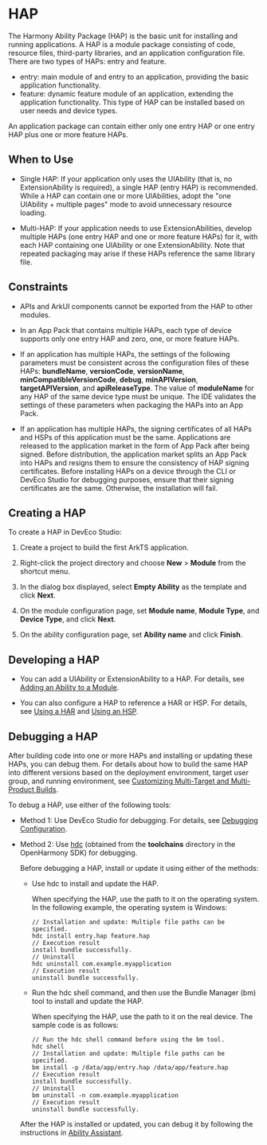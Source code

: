 # HAP

The Harmony Ability Package (HAP) is the basic unit for installing and running applications. A HAP is a module package consisting of code, resource files, third-party libraries, and an application configuration file. There are two types of HAPs: entry and feature.

- entry: main module of and entry to an application, providing the basic application functionality.
- feature: dynamic feature module of an application, extending the application functionality. This type of HAP can be installed based on user needs and device types.

An application package can contain either only one entry HAP or one entry HAP plus one or more feature HAPs.

## When to Use

- Single HAP: If your application only uses the UIAbility (that is, no ExtensionAbility is required), a single HAP (entry HAP) is recommended. While a HAP can contain one or more UIAbilities, adopt the "one UIAbility + multiple pages" mode to avoid unnecessary resource loading.

- Multi-HAP: If your application needs to use ExtensionAbilities, develop multiple HAPs (one entry HAP and one or more feature HAPs) for it, with each HAP containing one UIAbility or one ExtensionAbility. Note that repeated packaging may arise if these HAPs reference the same library file.


## Constraints

- APIs and ArkUI components cannot be exported from the HAP to other modules.

- In an App Pack that contains multiple HAPs, each type of device supports only one entry HAP and zero, one, or more feature HAPs.

- If an application has multiple HAPs, the settings of the following parameters must be consistent across the configuration files of these HAPs: **bundleName**, **versionCode**, **versionName**, **minCompatibleVersionCode**, **debug**, **minAPIVersion**, **targetAPIVersion**, and **apiReleaseType**. The value of **moduleName** for any HAP of the same device type must be unique. The IDE validates the settings of these parameters when packaging the HAPs into an App Pack.

- If an application has multiple HAPs, the signing certificates of all HAPs and HSPs of this application must be the same. Applications are released to the application market in the form of App Pack after being signed. Before distribution, the application market splits an App Pack into HAPs and resigns them to ensure the consistency of HAP signing certificates. Before installing HAPs on a device through the CLI or DevEco Studio for debugging purposes, ensure that their signing certificates are the same. Otherwise, the installation will fail.

## Creating a HAP

To create a HAP in DevEco Studio:

1. Create a project to build the first ArkTS application.
2. Right-click the project directory and choose **New** > **Module** from the shortcut menu.
3. In the dialog box displayed, select **Empty Ability** as the template and click **Next**.
   
4. On the module configuration page, set **Module name**, **Module Type**, and **Device Type**, and click **Next**.

5. On the ability configuration page, set **Ability name** and click **Finish**.

## Developing a HAP

- You can add a UIAbility or ExtensionAbility to a HAP. For details, see <!--RP1-->[Adding an Ability to a Module](https://developer.huawei.com/consumer/en/doc/harmonyos-guides-V2/add_new_ability-0000001053183674-V2)<!--RP1End-->.

- You can also configure a HAP to reference a HAR or HSP. For details, see [Using a HAR](./har-package.md#using-a-har) and [Using an HSP](./in-app-hsp.md#using-an-hsp).

## Debugging a HAP

After building code into one or more HAPs and installing or updating these HAPs, you can debug them. For details about how to build the same HAP into different versions based on the deployment environment, target user group, and running environment, see <!--RP2-->[Customizing Multi-Target and Multi-Product Builds](https://developer.huawei.com/consumer/en/doc/harmonyos-guides-V2/customized-multi-targets-and-products-0000001430013853-V2)<!--RP2End-->.

To debug a HAP, use either of the following tools:

- Method 1: Use DevEco Studio for debugging. For details, see <!--RP3-->[Debugging Configuration](https://developer.huawei.com/consumer/en/doc/harmonyos-guides-V2/ide_debug_device-0000001053822404-V2#section10491183521520)<!--RP3End-->.

- Method 2: Use <!--Del-->[<!--DelEnd-->hdc<!--Del-->](https://gitee.com/openharmony/docs/blob/master/en/device-dev/subsystems/subsys-toolchain-hdc-guide.md)<!--DelEnd--> (obtained from the **toolchains** directory in the OpenHarmony SDK) for debugging.

   Before debugging a HAP, install or update it using either of the methods:

   - Use hdc to install and update the HAP.

      When specifying the HAP, use the path to it on the operating system. In the following example, the operating system is Windows:

      ```shell
      // Installation and update: Multiple file paths can be specified.
      hdc install entry.hap feature.hap
      // Execution result
      install bundle successfully.
      // Uninstall
      hdc uninstall com.example.myapplication
      // Execution result
      uninstall bundle successfully.
      ```

   - Run the hdc shell command, and then use the Bundle Manager (bm) tool to install and update the HAP.

      When specifying the HAP, use the path to it on the real device. The sample code is as follows:

      ```shell
      // Run the hdc shell command before using the bm tool.
      hdc shell
      // Installation and update: Multiple file paths can be specified.
      bm install -p /data/app/entry.hap /data/app/feature.hap
      // Execution result
      install bundle successfully.
      // Uninstall
      bm uninstall -n com.example.myapplication
      // Execution result
      uninstall bundle successfully.
      ```

   After the HAP is installed or updated, you can debug it by following the instructions in [Ability Assistant](../tools/aa-tool.md).
